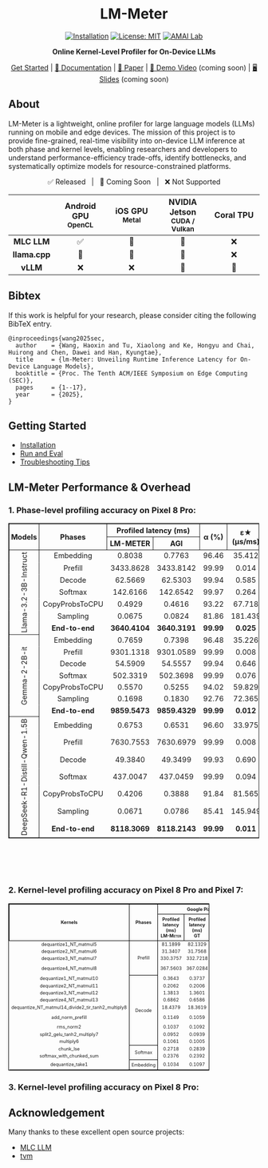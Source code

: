 <div align="center">

# LM-Meter  
[![Installation](https://img.shields.io/badge/docs-latest-green)](https://github.com/amai-gsu/lm-Meter-Private-Experiment/tree/main/docs)
[![License: MIT](https://img.shields.io/badge/License-MIT-yellow.svg)](./LICENSE)
[![AMAI Lab](https://img.shields.io/badge/AMAI%20Lab-GSU-blue)](https://www.amai-gsu.us/)

**Online Kernel-Level Profiler for On-Device LLMs**

[Get Started](docs/install.md) | [📘 Documentation](docs/) | [📑 Paper](https://www.amai-gsu.us/wp-content/uploads/2025/lm-meter.pdf) | [🎥 Demo Video](#) (coming soon) | [🖥️ Slides](#) (coming soon)

</div>

## About
LM-Meter is a lightweight, online profiler for large language models (LLMs) running on mobile and edge devices. The mission of this project is to provide fine-grained, real-time visibility into on-device LLM inference at both phase and kernel levels, enabling researchers and developers to understand performance-efficiency trade-offs, identify bottlenecks, and systematically optimize models for resource-constrained platforms.

<div align="center">
<p align="center">
  ✅ Released &nbsp;&nbsp;|&nbsp;&nbsp; 🚧 Coming Soon &nbsp;&nbsp;|&nbsp;&nbsp; ❌ Not Supported
</p>
<table style="width:100%; text-align:center;">
  <thead>
    <tr>
      <th style="width:15%"></th>
      <th style="width:20%">Android GPU<br/><sub>OpenCL</sub></th>
      <th style="width:20%">iOS GPU<br/><sub>Metal</sub></th>
      <th style="width:20%">NVIDIA Jetson<br/><sub>CUDA / Vulkan</sub></th>
      <th style="width:20%">Coral TPU<br/></th>
    </tr>
  </thead>
  <tbody>
    <tr>
      <td><b>MLC LLM</b></td>
      <td align="center">✅</td>
      <td align="center">🚧</td>
      <td align="center">🚧</td>
      <td align="center">❌</td>
    </tr>
    <tr>
      <td><b>llama.cpp</b></td>
      <td align="center">🚧</td>
      <td align="center">🚧</td>
      <td align="center">🚧</td>
      <td align="center">❌</td>
    </tr>
    <tr>
      <td><b>vLLM</b></td>
      <td align="center">❌</td>
      <td align="center">❌</td>
      <td align="center">🚧</td>
      <td align="center">🚧</td>
    </tr>
  </tbody>
</table>
</div>

## Bibtex
If this work is helpful for your research, please consider citing the following BibTeX entry.

```
@inproceedings{wang2025sec,
  author    = {Wang, Haoxin and Tu, Xiaolong and Ke, Hongyu and Chai, Huirong and Chen, Dawei and Han, Kyungtae},
  title     = {lm-Meter: Unveiling Runtime Inference Latency for On-Device Language Models},
  booktitle = {Proc. The Tenth ACM/IEEE Symposium on Edge Computing (SEC)},
  pages     = {1--17},
  year      = {2025},
}
```

## Getting Started
- [Installation](docs/install.md) 
- [Run and Eval](docs/eval.md)
- [Troubleshooting Tips](docs/common-errors.md)

## LM-Meter Performance & Overhead

### 1. Phase-level profiling accuracy on Pixel 8 Pro:
<div style="font-size:8px; transform:scale(0.9); transform-origin: top left; width: 111%;">
  <table style="border-collapse: collapse; border: 1px solid #000; width:100%; text-align:center;">
  <thead>
    <tr>
      <th rowspan="2" style="border: 1px solid #000; padding: 4px;">Models</th>
      <th rowspan="2" style="border: 1px solid #000; padding: 4px;">Phases</th>
      <th colspan="2" style="border: 1px solid #000; padding: 4px;">Profiled latency (ms)</th>
      <th rowspan="2" style="border: 1px solid #000; padding: 4px;">α (%)</th>
      <th rowspan="2" style="border: 1px solid #000; padding: 4px;">ε★ (μs/ms)</th>
    </tr>
    <tr>
      <th style="border: 1px solid #000; padding: 4px;">LM-METER</th>
      <th style="border: 1px solid #000; padding: 4px;">AGI</th>
    </tr>
  </thead>
  <tbody>
    <!-- Llama -->
    <tr>
      <td rowspan="7" style="border: 1px solid #000; padding: 4px; writing-mode: vertical-rl; transform: rotate(180deg);">Llama-3.2-3B-Instruct</td>
      <td>Embedding</td><td>0.8038</td><td>0.7763</td><td>96.46</td><td>35.412</td>
    </tr>
    <tr><td>Prefill</td><td>3433.8628</td><td>3433.8142</td><td>99.99</td><td>0.014</td></tr>
    <tr><td>Decode</td><td>62.5669</td><td>62.5303</td><td>99.94</td><td>0.585</td></tr>
    <tr><td>Softmax</td><td>142.6166</td><td>142.6542</td><td>99.97</td><td>0.264</td></tr>
    <tr><td>CopyProbsToCPU</td><td>0.4929</td><td>0.4616</td><td>93.22</td><td>67.718</td></tr>
    <tr><td>Sampling</td><td>0.0675</td><td>0.0824</td><td>81.86</td><td>181.439</td></tr>
    <tr><td><b>End-to-end</b></td><td><b>3640.4104</b></td><td><b>3640.3191</b></td><td><b>99.99</b></td><td><b>0.025</b></td></tr>
    <!-- Gemma -->
    <tr>
      <td rowspan="7" style="border: 1px solid #000; padding: 4px; writing-mode: vertical-rl; transform: rotate(180deg);">Gemma-2-2B-it</td>
      <td>Embedding</td><td>0.7659</td><td>0.7398</td><td>96.48</td><td>35.226</td>
    </tr>
    <tr><td>Prefill</td><td>9301.1318</td><td>9301.0589</td><td>99.99</td><td>0.008</td></tr>
    <tr><td>Decode</td><td>54.5909</td><td>54.5557</td><td>99.94</td><td>0.646</td></tr>
    <tr><td>Softmax</td><td>502.3319</td><td>502.3698</td><td>99.99</td><td>0.076</td></tr>
    <tr><td>CopyProbsToCPU</td><td>0.5570</td><td>0.5255</td><td>94.02</td><td>59.829</td></tr>
    <tr><td>Sampling</td><td>0.1698</td><td>0.1830</td><td>92.76</td><td>72.365</td></tr>
    <tr><td><b>End-to-end</b></td><td><b>9859.5473</b></td><td><b>9859.4329</b></td><td><b>99.99</b></td><td><b>0.012</b></td></tr>
    <!-- DeepSeek -->
    <tr>
      <td rowspan="7" style="border: 1px solid #000; padding: 4px; writing-mode: vertical-rl; transform: rotate(180deg);">DeepSeek-R1-Distill-Qwen-1.5B</td>
      <td>Embedding</td><td>0.6753</td><td>0.6531</td><td>96.60</td><td>33.975</td>
    </tr>
    <tr><td>Prefill</td><td>7630.7553</td><td>7630.6979</td><td>99.99</td><td>0.008</td></tr>
    <tr><td>Decode</td><td>49.3840</td><td>49.3499</td><td>99.93</td><td>0.690</td></tr>
    <tr><td>Softmax</td><td>437.0047</td><td>437.0459</td><td>99.99</td><td>0.094</td></tr>
    <tr><td>CopyProbsToCPU</td><td>0.4206</td><td>0.3888</td><td>91.84</td><td>81.565</td></tr>
    <tr><td>Sampling</td><td>0.0671</td><td>0.0786</td><td>85.41</td><td>145.949</td></tr>
    <tr><td><b>End-to-end</b></td><td><b>8118.3069</b></td><td><b>8118.2143</b></td><td><b>99.99</b></td><td><b>0.011</b></td></tr>
  </tbody>
</table>
</div>

### 2. Kernel-level profiling accuracy on Pixel 8 Pro and Pixel 7:

<table style="border-collapse: collapse; width: 80%; font-size: 9px; text-align: center; border: 1px solid #000;">
  <thead>
    <tr>
      <th rowspan="2" style="border: 1px solid #000; padding: 4px;">Kernels</th>
      <th rowspan="2" style="border: 1px solid #000; padding: 4px;">Phases</th>
      <th colspan="4" style="border: 1px solid #000; padding: 4px;">Google Pixel 8 Pro</th>
      <th colspan="2" style="border: 1px solid #000; padding: 4px;">Google Pixel 7</th>
    </tr>
    <tr>
      <th style="border: 1px solid #000; padding: 4px;">Profiled latency (ms)<br><span style="font-variant: small-caps;">LM-Meter</span></th>
      <th style="border: 1px solid #000; padding: 4px;">Profiled latency (ms)<br>GT</th>
      <th style="border: 1px solid #000; padding: 4px;">α (%)</th>
      <th style="border: 1px solid #000; padding: 4px;">ε★ (μs/ms)</th>
      <th style="border: 1px solid #000; padding: 4px;">α (%)</th>
      <th style="border: 1px solid #000; padding: 4px;">ε★ (μs/ms)</th>
    </tr>
  </thead>

  <tbody>
    <!-- Prefill -->
    <tr><td>dequantize1_NT_matmul5</td><td rowspan="4" style="border: 1px solid #000; padding: 4px;">Prefill</td><td>81.1899</td><td>82.1329</td><td>98.85</td><td>11.481</td><td>98.88</td><td>11.212</td></tr>
    <tr><td>dequantize2_NT_matmul6</td><td>31.3407</td><td>31.7568</td><td>98.69</td><td>13.103</td><td>95.18</td><td>48.209</td></tr>
    <tr><td>dequantize3_NT_matmul7</td><td>330.3757</td><td>332.7218</td><td>99.29</td><td>7.051</td><td>98.87</td><td>11.328</td></tr>
    <tr><td>dequantize4_NT_matmul8</td><td>367.5603</td><td>367.0284</td><td><b>99.86 (highest)</b></td><td>1.449</td><td>99.11</td><td>8.896</td></tr>
    <!-- Decode -->
    <tr><td>dequantize1_NT_matmul10</td><td rowspan="9" style="border: 1px solid #000; padding: 4px;">Decode</td><td>0.3643</td><td>0.3737</td><td>97.46</td><td>25.391</td><td>97.19</td><td>28.145</td></tr>
    <tr><td>dequantize2_NT_matmul11</td><td>0.2062</td><td>0.2006</td><td>97.23</td><td>27.706</td><td>98.14</td><td>18.587</td></tr>
    <tr><td>dequantize3_NT_matmul12</td><td>1.3813</td><td>1.3601</td><td>98.44</td><td>15.587</td><td>98.17</td><td>18.267</td></tr>
    <tr><td>dequantize4_NT_matmul13</td><td>0.6862</td><td>0.6586</td><td>95.81</td><td>41.921</td><td>97.50</td><td>25.044</td></tr>
    <tr><td>dequantize_NT_matmul14_divide2_tir_tanh2_multiply8</td><td>18.4379</td><td>18.3619</td><td>99.59</td><td>4.147</td><td>98.13</td><td>18.705</td></tr>
    <tr><td>add_norm_prefill</td><td>0.1149</td><td>0.1059</td><td><b>91.51 (lowest)</b></td><td>84.891</td><td>93.29</td><td>67.080</td></tr>
    <tr><td>rms_norm2</td><td>0.1037</td><td>0.1092</td><td>94.93</td><td>50.641</td><td>92.65</td><td>73.531</td></tr>
    <tr><td>split2_gelu_tanh2_multiply7</td><td>0.0952</td><td>0.0939</td><td>98.62</td><td>13.727</td><td>93.75</td><td>62.517</td></tr>
    <tr><td>multiply6</td><td>0.1061</td><td>0.1005</td><td>94.35</td><td>56.546</td><td><b>90.31</b></td><td>96.934</td></tr>
    <!-- Softmax -->
    <tr><td>chunk_lse</td><td rowspan="2" style="border: 1px solid #000; padding: 4px;">Softmax</td><td>0.2718</td><td>0.2839</td><td>95.53</td><td>44.735</td><td>99.39</td><td>6.026</td></tr>
    <tr><td>softmax_with_chunked_sum</td><td>0.2376</td><td>0.2392</td><td>99.33</td><td>6.689</td><td><b>99.40</b></td><td>5.992</td></tr>
    <!-- Embedding -->
    <tr><td>dequantize_take1</td><td style="border: 1px solid #000; padding: 4px;">Embedding</td><td>0.1034</td><td>0.1097</td><td>94.26</td><td>57.429</td><td>95.73</td><td>42.676</td></tr>
  </tbody>
</table>

### 3. Kernel-level profiling accuracy on Pixel 8 Pro:



## Acknowledgement

Many thanks to these excellent open source projects:
- [MLC LLM](https://llm.mlc.ai/) 
- [tvm](https://github.com/apache/tvm)